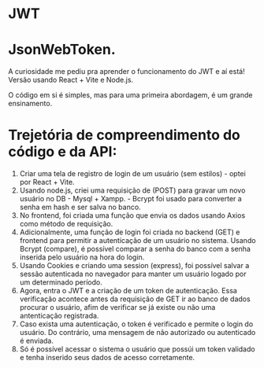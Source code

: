 # JWT

# JsonWebToken.

A curiosidade me pediu pra aprender o funcionamento do JWT e aí está! Versão usando React + Vite e Node.js.

O código em si é simples, mas para uma primeira abordagem, é um grande ensinamento.

# Trejetória de compreendimento do código e da API:

1. Criar uma tela de registro de login de um usuário (sem estilos) - optei por React + Vite.
2. Usando node.js, criei uma requisição de (POST) para gravar um novo usuário no DB - Mysql + Xampp. - Bcrypt foi usado para converter a senha em hash e ser salva no banco.
3. No frontend, foi criada uma função que envia os dados usando Axios como método de requisição.
4. Adicionalmente, uma função de login foi criada no backend (GET) e frontend para permitir a autenticação de um usuário no sistema. Usando Bcrypt (compare), é possível comparar a senha do banco com a senha inserida pelo usuário na hora do login.
5. Usando Cookies e criando uma session (express), foi possível salvar a sessão autenticada no navegador para manter um usuário logado por um determinado período.
6. Agora, entra o JWT e a criação de um token de autenticação. Essa verificação acontece antes da requisição de GET ir ao banco de dados procurar o usuário, afim de verificar se já existe ou não uma antenticação registrada.
7. Caso exista uma autenticação, o token é verificado e permite o login do usuário. Do contrário, uma mensagem de não autorizado ou autenticado é enviada.
8. Só é possível acessar o sistema o usuário que possúi um token validado e tenha inserido seus dados de acesso corretamente.
